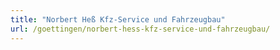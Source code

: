 ```yaml
---
title: "Norbert Heß Kfz-Service und Fahrzeugbau"
url: /goettingen/norbert-hess-kfz-service-und-fahrzeugbau/
---
```

